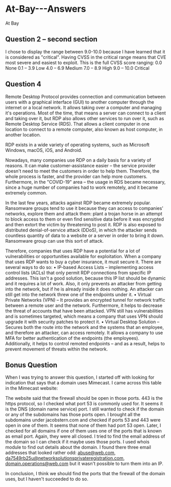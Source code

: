 # At-Bay---Answers
At Bay

## Question 2 – second section
I chose to display the range between 9.0-10.0 because I have learned that it is considered as "critical". Having CVSS in the critical range means that CVE most severe and easiest to exploit.
This is the full CVSS score ranging:
0.0		None
0.1 – 3.9	Low
4.0 – 6.9	Medium
7.0 – 8.9	High
9.0 – 10.0	Critical

## Question 4
Remote Desktop Protocol provides connection and communication between users with a graphical interface (GUI) to another computer through the internet or a local network. It allows taking over a computer and managing it's operations. Most of the time, that means a server can connect to a client and taking over it, but RDP also allows other services to run over it, such as Remote Desktop Service (RDS). That allows a client computer in one location to connect to a remote computer, also known as host computer, in another location.

RDP exists in a wide variety of operating systems, such as Microsoft Windows, macOS, iOS, and Android. 

Nowadays, many companies use RDP on a daily basis for a variety of reasons. It can make customer-assistance easier – the service provider doesn't need to meet the customers in order to help them. Therefore, the whole process is faster, and the provider can help more customers. Furthermore, in the "COVID-19" area – the usage in RDS became necessary, since a huge number of companies had to work remotely, and it became extremely common.

In the last few years, attacks against RDP became extremely popular. Ransomware groups tend to use it because they can access to companies' networks, explore them and attack them: plant a trojan horse in an attempt to block access to them or even find sensitive data before it was encrypted and then extort the victim by threatening to post it. RDP is also exposed to distributed denial-of-service attack (DDoS), in which the attacker sends countless quantity of data to a website or a server in order to bring it down. Ransomware group can use this sort of attack.

Therefore, companies that uses RDP have a potential for a lot of vulnerabilities or opportunities available for exploitation. When a company that uses RDP wants to buy a cyber insurance, it must secure it. There are several ways to do so:
•	IP-based Access Lists – implementing access control lists (ACLs) that only permit RDP connections from specific IP addresses. This isn't a good solution, because this IP list should be dynamic and it requires a lot of work. Also, it only prevents an attacker from getting into the network, but if he is already inside it does nothing. An attacker can still get into the network threw one of the endpoints under it.
•	Virtual Private Networks (VPN) – It provides an encrypted tunnel for network traffic between a remote user and the network. Furthermore, it helps to decrease  the threat of accounts that have been attacked. VPN still has vulnerabilities and is sometimes targeted, which means a company that uses VPN should upgrade it with security patches to protect it.
•	Virtual Desktop Solution – Secures both the route into the network and the systems that an employee, and therefore an attacker, can access remotely. It allows a company to use MFA for better authentication of the endpoints (the employees). Additionally, it helps to control remoted endpoints – and as a result, helps to prevent movement of threats within the network.

## Bonus Question
When I was trying to answer this question, I started off with looking for indication that says that a domain uses Mimecast. I came across this table in the Mimecast website:
 
The website said that the firewall should be open in those ports.
443 is the https protocol, so I checked what port 53 is commonly used for. It seems it is the DNS (domain name service) port.
I still wanted to check if the domain or any of the subdomains has those ports open. I brought all the subdomains under jacobstern.com and checked if ports 53 and 443 were open in one of them. It seems that none of them had port 53 open.
Later, I checked for all domains if one of them uses one of the ports that is known as email port. Again, they were all closed. 
I tried to find the email address of the domain so I can check if it maybe uses those ports. I used whois module to find out details about the domain. I found there three email addresses that looked rather odd: 
abuse@web.com,
da7549rb25u@networksolutionsprivateregistration.com,
domain.operations@web.com
but it wasn't possible to turn them into an IP.

In conclusion, I think we should find the ports that the firewall of the domain uses, but I haven't succeeded to do so.

